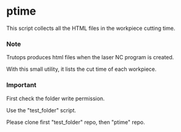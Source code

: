 # ptime

This script collects all the HTML files in the workpiece cutting time.

### Note

Trutops produces html files when the laser NC program is created.

With this small utility, it lists the cut time of each workpiece.

### Important

First check the folder write permission.

Use the "test_folder" script.

Please clone first "test_folder" repo, then "ptime" repo.
